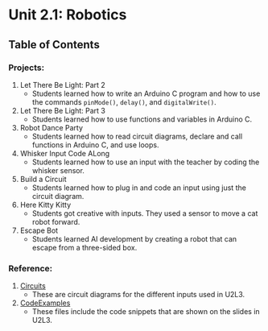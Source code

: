 # Unit 2.1: Robotics

## Table of Contents

### Projects:

1. Let There Be Light: Part 2
    * Students learned how to write an Arduino C program and how to use the commands `pinMode()`, `delay()`, and `digitalWrite()`.
2. Let There Be Light: Part 3
    * Students learned how to use functions and variables in Arduino C.
3. Robot Dance Party
    * Students learned how to read circuit diagrams, declare and call functions in Arduino C, and use loops.
4. Whisker Input Code ALong
    * Students learned how to use an input with the teacher by coding the whisker sensor.
5. Build a Circuit
    * Students learned how to plug in and code an input using just the circuit diagram.
6. Here Kitty Kitty
    * Students got creative with inputs. They used a sensor to move a cat robot forward.
7. Escape Bot
    * Students learned AI development by creating a robot that can escape from a three-sided box.

### Reference:

1. [Circuits](Circuits)
    * These are circuit diagrams for the different inputs used in U2L3.
2. [CodeExamples](CodeExamples)
    * These files include the code snippets that are shown on the slides in U2L3.

